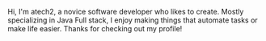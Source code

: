 Hi, I'm atech2, a novice software developer who likes to create. Mostly specializing in Java Full stack, I enjoy making things that automate tasks or make life easier. 
Thanks for checking out my profile!

<!---
atech2/atech2 is a ✨ special ✨ repository because its `README.md` (this file) appears on your GitHub profile.
You can click the Preview link to take a look at your changes.
--->

